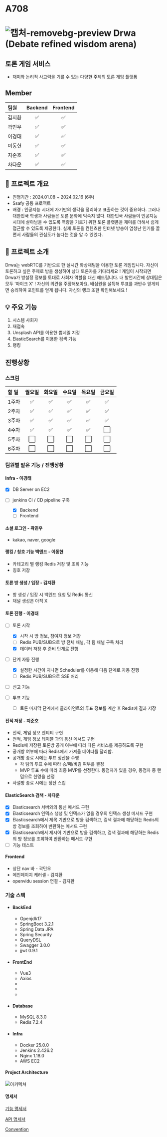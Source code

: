 # A708 

# ![캡처-removebg-preview](/uploads/48eb51623a0fd66c4f9834feda6aca61/캡처-removebg-preview.png) Drwa (Debate refined wisdom arena)

## 토론 게임 서비스

- 재미와 논리적 사고력을 기를 수 있는 다양한 주제의 토론 게임 플랫폼

## Member

| 팀원   |      Backend       |      Frontend      |
| :----- | :----------------: | :----------------: |
| 김지환 | :white_check_mark: | :white_check_mark: |
| 곽민우 | :white_check_mark: | :white_check_mark: |
| 이경태 | :white_check_mark: | :white_check_mark: |
| 이동현 | :white_check_mark: | :white_check_mark: |
| 지준호 | :white_check_mark: | :white_check_mark: |
| 차다운 | :white_check_mark: | :white_check_mark: |

## 📑 프로젝트 개요
- 진행기간 : 2024.01.08 ~ 2024.02.16 (6주)
- Ssafy 공통 프로젝트
- 배경 : 인공지능 시대에 자기만의 생각을 정리하고 표출하는 것이 중요하다. 그러나 대한민국 학생과 사람들은 토론 문화에 익숙지 않다. 대한민국 사람들이 인공지능 시대에 살아남을 수 있도록 역량을 기르기 위한 토론 플랫폼을 재미를 더해서 쉽게 접근할 수 있도록 제공한다. 실제 토론을 컨텐츠한 인터넷 방송이 엄청난 인기를 끌면서 사람들의 관심도가 높다는 것을 알 수 있었다.

## 🧮 프로젝트 소개
Drwa는 webRTC를 기반으로 한 실시간 화상채팅을 이용한 토론 게임입니다. 자신이 토론하고 싶은 주제로 방을 생성하여 상대 토론자를 기다리세요 ! 게임이 시작되면 Drwa가 방설정 정보를 토대로 사회자 역할을 대신 해드립니다. 내 발언시간에 상대팀은 모두 '마이크 X' ! 자신의 의견을 주장해보아요. 배심원을 설득해 투표를 과반수 얻게되면 승리하여 포인트를 얻게 됩니다. 자신의 랭크 또한 확인해보세요 !

## 💡 주요 기능
1. 시스템 사회자
2. 재접속
3. Unsplash API를 이용한 썸네일 지정
4. ElasticSearch를 이용한 검색 기능
5. 랭킹

## 진행상황

### 스크럼
| 할 일 |       월요일       |       화요일       |       수요일       |       목요일       |       금요일       |
| :---- | :----------------: | :----------------: | :----------------: | :----------------: | :----------------: |
| 1주차 | :white_check_mark: | :white_check_mark: | :white_check_mark: | :white_check_mark: | :white_check_mark: |
| 2주차 | :white_check_mark: | :white_check_mark: | :white_check_mark: | :white_check_mark: | :white_check_mark: |
| 3주차 | :white_check_mark: | :white_check_mark: | :white_check_mark: | :white_check_mark: | :white_check_mark: |
| 4주차 | :white_check_mark: | :white_check_mark: | :white_check_mark: | :white_check_mark: |         ⬜          |
| 5주차 |         ⬜          |         ⬜          |         ⬜          |         ⬜          |         ⬜          |
| 6주차 |         ⬜          |         ⬜          |         ⬜          |         ⬜          |         ⬜          |

### 팀원별 맡은 기능 / 진행상황

#### Infra - 이경태

- [x] DB Server on EC2

- [ ] jenkins CI / CD pipeline 구축
  - [x] Backend
  - [ ] Frontend

#### 소셜 로그인 - 곽민우
- kakao, naver, google

#### 랭킹 / 칭호 기능 백엔드 - 이동현
- 카테고리 별 랭킹 Redis 저장 및 조회 기능
- 칭호 저장

#### 토론 방 생성 / 입장 - 김지환
- 방 생성 / 입장 시 백엔드 요청 및 Redis 통신
- 채널 생성은 아직 X

#### 토론 진행 - 이경태

- [ ] 토론 시작
  - [x] 시작 시 방 정보, 참여자 정보 저장
  - [ ] Redis PUB/SUB으로 방 전체 채널, 각 팀 채널 구독 처리
  - [x] 데이터 저장 후 준비 단계로 진행

- [ ] 단계 자동 진행
  - [x] 설정한 시간이 지나면 Scheduler를 이용해 다음 단계로 자동 진행
  - [ ] Redis PUB/SUB으로 SSE 처리

- [ ] 신고 기능

- [ ] 투표 기능
  - [ ] 토론 마지막 단계에서 클라이언트의 투표 정보를 계산 후 Redis에 결과 저장 

#### 전적 저장 - 지준호
- 전적, 게임 정보 엔티티 구현
- 전적, 게임 정보 테이블 과의 통신 메서드 구현
- Redis에 저장된 토론방 공개 여부에 따라 다른 서비스를 제공하도록 구현
- 공개방 여부에 따라 Redis에서 가져올 데이터를 달리함.
- 공개방 종료 시에는 투표 정산을 수행
	- 각 팀의 투표 수에 따라 승/패/비김 여부를 결정
	- MVP 투표 수에 따라 최종 MVP를 선정한다. 동점자가 있을 경우, 동점자 중 랜덤으로 한명을 선정
- 사설방 종료 시에는 정산 스킵

#### ElasticSearch 검색 - 차다운
- [x] Elasticsearch 서버와의 통신 메서드 구현
- [x] Elasticsearch 인덱스 생성 및 인덱스가 없을 경우의 인덱스 생성 메서드 구현
- [x] Elasticsearch에서 제목 기반으로 방을 검색하고, 검색 결과에 해당하는 Redis의 방 정보를 조회하여 반환하는 메서드 구현
- [x] Elasticsearch에서 제시어 기반으로 방을 검색하고, 검색 결과에 해당하는 Redis의 방 정보를 조회하여 반환하는 메서드 구현
- [ ] 기능 테스트

#### Frontend
- 상단 nav 바 - 곽민우
- 메인페이지 케러셀 - 김지환
- openvidu session 연결 - 김지환

### 기술 스택

- #### BackEnd
  - Openjdk17
  - SpringBoot 3.2.1
  - Spring Data JPA
  - Spring Security
  - QueryDSL
  - Swagger 3.0.0
  - jjwt 0.9.1

- #### FrontEnd
  - Vue3
  - Axios
  -  
  -  
  -  

- #### Database
  - MySQL 8.3.0
  - Redis 7.2.4

- #### Infra
  - Docker 25.0.0
  - Jenkins 2.426.2
  - Nginx 1.18.0
  - AWS EC2

#### Project Architecture

![아키텍쳐](./documents/architecture/아키텍쳐.png)

#### 명세서

[기능 명세서](https://discovered-lemongrass-789.notion.site/2c04cab8ab864f1caf205112e58a76b2?v=c197501aa796455fabc3eb0a913ff680)

[API 명세서](https://discovered-lemongrass-789.notion.site/6085e93cfd0441028830c2de640f3f00?v=6d2c1d313382493a87cb396067ce9bdf&pvs=4)

[Convention](./documents/convention/convention.md)

